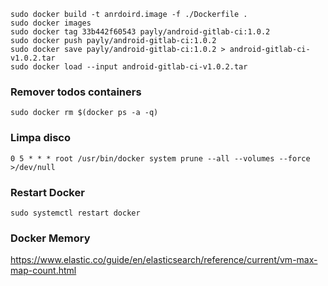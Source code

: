 ```
sudo docker build -t anrdoird.image -f ./Dockerfile .
sudo docker images
sudo docker tag 33b442f60543 payly/android-gitlab-ci:1.0.2
sudo docker push payly/android-gitlab-ci:1.0.2
sudo docker save payly/android-gitlab-ci:1.0.2 > android-gitlab-ci-v1.0.2.tar
sudo docker load --input android-gitlab-ci-v1.0.2.tar
```

### Remover todos containers

```shell
sudo docker rm $(docker ps -a -q)
```

### Limpa disco

```shell
0 5 * * * root /usr/bin/docker system prune --all --volumes --force >/dev/null
```

### Restart Docker

```shell
sudo systemctl restart docker
```

### Docker Memory

https://www.elastic.co/guide/en/elasticsearch/reference/current/vm-max-map-count.html
